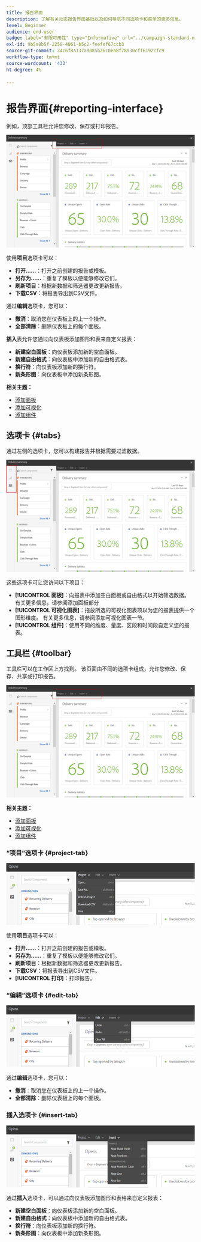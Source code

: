 ```yaml
---
title: 报告界面
description: 了解有关动态报告界面基础以及如何导航不同选项卡和菜单的更多信息。
level: Beginner
audience: end-user
badge: label="有限可用性" type="Informative" url="../campaign-standard-migration-home.md" tooltip="仅限于Campaign Standard已迁移的用户"
exl-id: 9b5a8b5f-2258-4861-b5c2-feefef67ccb3
source-git-commit: 34c6f8a137a9085b26c0ea8f78930cff6192cfc9
workflow-type: tm+mt
source-wordcount: '433'
ht-degree: 4%

---
```


# 报告界面{#reporting-interface}

例如，顶部工具栏允许您修改、保存或打印报告。

![](assets/dynamic_report_toolbar.png)

使用&#x200B;**项目**&#x200B;选项卡可以：

* **打开……**：打开之前创建的报告或模板。
* **另存为……**：重复了模板以便能够修改它们。
* **刷新项目**：根据新数据和筛选器更改更新报告。
* **下载CSV**：将报表导出到CSV文件。

通过&#x200B;**编辑**&#x200B;选项卡，您可以：

* **撤消**：取消您在仪表板上的上一个操作。
* **全部清除**：删除仪表板上的每个面板。

**插入**&#x200B;表允许您通过向仪表板添加图形和表来自定义报表：

* **新建空白面板**：向仪表板添加新的空白面板。
* **新建自由格式**：向仪表板中添加新的自由格式表。
* **换行符**：向仪表板添加新的换行符。
* **新条形图**：向仪表板中添加新条形图。

**相关主题：**

* [添加面板](adding-panels.md)
* [添加可视化](adding-visualizations.md)
* [添加组件](adding-components.md)

## 选项卡 {#tabs}

通过左侧的选项卡，您可以构建报告并根据需要过滤数据。

![](assets/dynamic_report_interface.png)

这些选项卡可让您访问以下项目：

* **[!UICONTROL 面板]**：向报表中添加空白面板或自由格式以开始筛选数据。 有关更多信息，请参阅添加面板部分
* **[!UICONTROL 可视化图表]**：拖放所选的可视化图表项以为您的报表提供一个图形维度。 有关更多信息，请参阅添加可视化图表一节。
* **[!UICONTROL 组件]**：使用不同的维度、量度、区段和时间段自定义您的报表。

## 工具栏 {#toolbar}

工具栏可以在工作区上方找到。 该页面由不同的选项卡组成，允许您修改、保存、共享或打印报告。

![](assets/dynamic_report_toolbar.png)

**相关主题：**

* [添加面板](adding-panels.md)
* [添加可视化](adding-visualizations.md)
* [添加组件](adding-components.md)

### “项目”选项卡 {#project-tab}

![](assets/tab_project.png)

使用&#x200B;**项目**&#x200B;选项卡可以：

* **打开……**：打开之前创建的报告或模板。
* **另存为……**：重复了模板以便能够修改它们。
* **刷新项目**：根据新数据和筛选器更改更新报告。
* **下载CSV**：将报表导出到CSV文件。
* **[!UICONTROL 打印]**：打印报告。

### “编辑”选项卡 {#edit-tab}

![](assets/tab_edit.png)

通过&#x200B;**编辑**&#x200B;选项卡，您可以：

* **撤消**：取消您在仪表板上的上一个操作。
* **全部清除**：删除仪表板上的每个面板。

### 插入选项卡 {#insert-tab}

![](assets/tab_insert.png)

通过&#x200B;**插入**&#x200B;选项卡，可以通过向仪表板添加图形和表格来自定义报表：

* **新建空白面板**：向仪表板添加新的空白面板。
* **新建自由格式**：向仪表板中添加新的自由格式表。
* **换行符**：向仪表板添加新的换行符。
* **新条形图**：向仪表板中添加新条形图。
